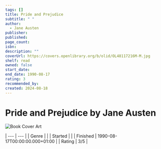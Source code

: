 ```yaml
---
tags: []
title: Pride and Prejudice
subtitle: " "
author:
  - Jane Austen
publisher: 
published: 
page_count: 
isbn: 
description: ""
coverUrl: https://covers.openlibrary.org/b/olid/OL48117216M-M.jpg
shelf: read
owned: false
start_date: 
end_date: 1990-08-17
rating: 3
recommended_by: 
created: 2024-08-18
---
```


# Pride and Prejudice by Jane Austen

![Book Cover Art](https://covers.openlibrary.org/b/olid/OL48117216M-M.jpg)


| --- | --- |
| Genre |  |
| Started |  |
| Finished | 1990-08-17T00:00:00.000+01:00 |
| Rating | 3/5 |

